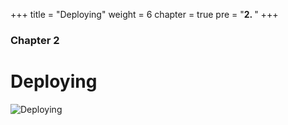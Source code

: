 +++
title = "Deploying"
weight = 6
chapter = true
pre = "<b>2. </b>"
+++

### Chapter 2

# Deploying

![Deploying](https://media0.giphy.com/media/AWQyGGt1cOFt6/giphy.gif?classes=shadow,border)